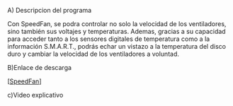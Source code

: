 A) Descripcion del programa

Con SpeedFan, se podra controlar no solo la velocidad de los ventiladores, sino también sus voltajes y temperaturas. Ademas, gracias a su capacidad para acceder tanto a los sensores digitales de temperatura como a la información S.M.A.R.T., podrás echar un vistazo a la temperatura del disco duro y cambiar la velocidad de los ventiladores a voluntad.

B)Enlace de descarga

[[SpeedFan](https://speedfan.es/)]

c)Video explicativo
